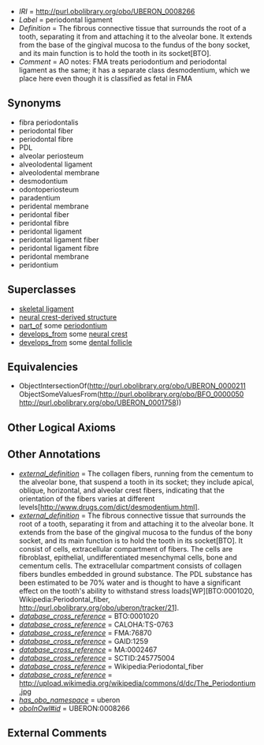  * *IRI* = http://purl.obolibrary.org/obo/UBERON_0008266
 * *Label* = periodontal ligament
 * *Definition* = The fibrous connective tissue that surrounds the root of a tooth, separating it from and attaching it to the alveolar bone. It extends from the base of the gingival mucosa to the fundus of the bony socket, and its main function is to hold the tooth in its socket[BTO].
 * *Comment* = AO notes: FMA treats periodontium and periodontal ligament as the same; it has a separate class desmodentium, which we place here even though it is classified as fetal in FMA

## Synonyms

 * fibra periodontalis
 * periodontal fiber
 * periodontal fibre
 * PDL
 * alveolar periosteum
 * alveolodental ligament
 * alveolodental membrane
 * desmodontium
 * odontoperiosteum
 * paradentium
 * peridental membrane
 * peridontal fiber
 * peridontal fibre
 * peridontal ligament
 * peridontal ligament fiber
 * peridontal ligament fibre
 * peridontal membrane
 * peridontium

## Superclasses

 * [skeletal ligament](../../UBERON/46/UBERON_0008846.md)
 * [neural crest-derived structure](../../UBERON/13/UBERON_0010313.md)
 * [part_of](../../BFO/50/BFO_0000050.md) some [periodontium](../../UBERON/58/UBERON_0001758.md)
 * [develops_from](../../RO/02/RO_0002202.md) some [neural crest](../../UBERON/42/UBERON_0002342.md)
 * [develops_from](../../RO/02/RO_0002202.md) some [dental follicle](../../UBERON/69/UBERON_0008969.md)

## Equivalencies

 * ObjectIntersectionOf(<http://purl.obolibrary.org/obo/UBERON_0000211> ObjectSomeValuesFrom(<http://purl.obolibrary.org/obo/BFO_0000050> <http://purl.obolibrary.org/obo/UBERON_0001758>))

## Other Logical Axioms


## Other Annotations

 * *[external_definition](../../UBPROP/01/UBPROP_0000001.md)* = The collagen fibers, running from the cementum to the alveolar bone, that suspend a tooth in its socket; they include apical, oblique, horizontal, and alveolar crest fibers, indicating that the orientation of the fibers varies at different levels[http://www.drugs.com/dict/desmodentium.html].
 * *[external_definition](../../UBPROP/01/UBPROP_0000001.md)* = The fibrous connective tissue that surrounds the root of a tooth, separating it from and attaching it to the alveolar bone. It extends from the base of the gingival mucosa to the fundus of the bony socket, and its main function is to hold the tooth in its socket[BTO]. It consist of cells, extracellular compartment of fibers. The cells are fibroblast, epithelial, undifferentiated mesenchymal cells, bone and cementum cells. The extracellular compartment consists of collagen fibers bundles embedded in ground substance. The PDL substance has been estimated to be 70% water and is thought to have a significant effect on the tooth's ability to withstand stress loads[WP][BTO:0001020, Wikipedia:Periodontal_fiber, http://purl.obolibrary.org/obo/uberon/tracker/21].
 * *[database_cross_reference](../../ef/oboInOwl#hasDbXref.md)* = BTO:0001020
 * *[database_cross_reference](../../ef/oboInOwl#hasDbXref.md)* = CALOHA:TS-0763
 * *[database_cross_reference](../../ef/oboInOwl#hasDbXref.md)* = FMA:76870
 * *[database_cross_reference](../../ef/oboInOwl#hasDbXref.md)* = GAID:1259
 * *[database_cross_reference](../../ef/oboInOwl#hasDbXref.md)* = MA:0002467
 * *[database_cross_reference](../../ef/oboInOwl#hasDbXref.md)* = SCTID:245775004
 * *[database_cross_reference](../../ef/oboInOwl#hasDbXref.md)* = Wikipedia:Periodontal_fiber
 * *[database_cross_reference](../../ef/oboInOwl#hasDbXref.md)* = http://upload.wikimedia.org/wikipedia/commons/d/dc/The_Periodontium.jpg
 * *[has_obo_namespace](../../ce/oboInOwl#hasOBONamespace.md)* = uberon
 * *[oboInOwl#id](../../id/oboInOwl#id.md)* = UBERON:0008266

## External Comments

